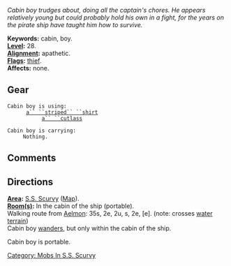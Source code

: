 *Cabin boy trudges about, doing all the captain's chores. He appears
relatively young but could probably hold his own in a fight, for the
years on the pirate ship have taught him how to survive.*

**Keywords:** cabin, boy.  
**[Level](Level "wikilink"):** 28.  
**[Alignment](Alignment "wikilink"):** apathetic.  
**[Flags](:Category:_Mob_Types "wikilink"):**
[thief](Thieving_Mobs "wikilink").  
**Affects:** none.  

## Gear

`Cabin boy is using:`  
<worn on body>`      `[`a`` ``striped`` ``shirt`](Striped_Shirt "wikilink")  
<wielded>`           `[`a`` ``cutlass`](Cutlass "wikilink")

`Cabin boy is carrying:`  
`     Nothing.`

## Comments

## Directions

**[Area](:Category:_Areas "wikilink"):** [S.S.
Scurvy](:Category:_S.S._Scurvy "wikilink")
([Map](S.S._Scurvy_Map "wikilink")).  
**[Room(s)](:Category:_Rooms "wikilink"):** In the cabin of the ship
(portable).  
Walking route from [Aelmon](Aelmon "wikilink"): 35s, 2e, 2u, s, 2e,
\[e\]. (note: crosses [water terrain](Water_Terrain "wikilink"))  
Cabin boy [wanders](Wandering_Mobs "wikilink"), but only within the
cabin of the ship.

Cabin boy is portable.  

[Category: Mobs In S.S.
Scurvy](Category:_Mobs_In_S.S._Scurvy "wikilink")
